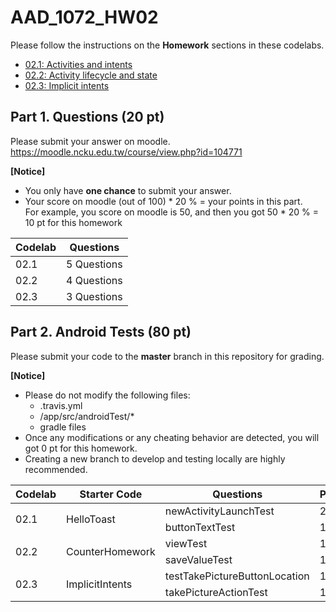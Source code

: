 # AAD_1072_HW02

Please follow the instructions on the **Homework** sections in these codelabs.

- [02.1: Activities and intents](https://codelabs.developers.google.com/codelabs/android-training-create-an-activity/index.html?index=..%2F..%2Fandroid-training#11)
- [02.2: Activity lifecycle and state](https://codelabs.developers.google.com/codelabs/android-training-activity-lifecycle-and-state/index.html?index=..%2F..%2Fandroid-training#8)
- [02.3: Implicit intents](https://codelabs.developers.google.com/codelabs/android-training-activity-with-implicit-intent/index.html?index=..%2F..%2Fandroid-training#11)


## Part 1. Questions (20 pt)
Please submit your answer on moodle.
<https://moodle.ncku.edu.tw/course/view.php?id=104771>

**[Notice]** 
- You only have **one chance** to submit your answer.
- Your score on moodle (out of 100) * 20 % = your points in this part. <br>
For example, you score on moodle is 50, and then you got 50 * 20 % = 10 pt for this homework

| Codelab | Questions |
| --- | ----------- |
| 02.1 | 5 Questions |
| 02.2 | 4 Questions |
| 02.3 | 3 Questions |


## Part 2. Android Tests (80 pt)

Please submit your code to the **master** branch in this repository for grading.

**[Notice]** 
- Please do not modify the following files:
    - .travis.yml
    - <Project>/app/src/androidTest/*
    - gradle files
- Once any modifications or any cheating behavior are detected, you will got 0 pt for this homework.
- Creating a new branch to develop and testing locally are highly recommended.
    
<table>
    <thead>
        <tr>
            <th>Codelab</th>
            <th>Starter Code</th>
            <th>Questions</th>
            <th>Points</th>
        </tr>
    </thead>
    <tbody>
        <tr>
            <td rowspan=2>02.1</td>
            <td rowspan=2>HelloToast</td>
            <td>newActivityLaunchTest</td>
            <td>20 pt</td>
        </tr>
        <tr>
            <td>buttonTextTest</td>
            <td>10 pt</td>
        </tr>
        <tr>
            <td rowspan=2>02.2</td>
            <td rowspan=2>CounterHomework</td>
            <td>viewTest</td>
            <td>10 pt</td>
        </tr>
        <tr>
            <td>saveValueTest</td>
            <td>15 pt</td>
        </tr>
        <tr>
            <td rowspan=2>02.3</td>
            <td rowspan=2>ImplicitIntents</td>
            <td>testTakePictureButtonLocation</td>
            <td>10 pt</td>
        </tr>
        <tr>
            <td>takePictureActionTest</td>
            <td>15 pt</td>
        </tr>
    </tbody>
</table>
